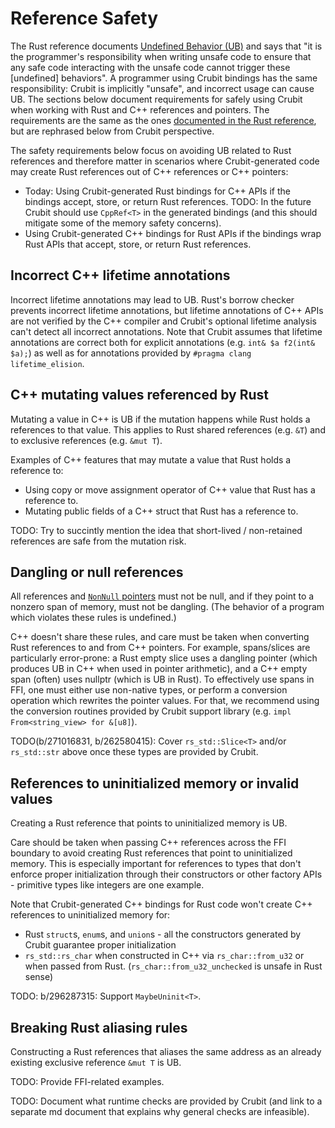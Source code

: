 # Reference Safety

The Rust reference documents
[Undefined Behavior (UB)](https://doc.rust-lang.org/reference/behavior-considered-undefined.html)
and says that "it is the programmer's responsibility when writing unsafe code to
ensure that any safe code interacting with the unsafe code cannot trigger these
[undefined] behaviors". A programmer using Crubit bindings has the same
responsibility: Crubit is implicitly "unsafe", and incorrect usage can cause UB.
The sections below document requirements for safely using Crubit when working
with Rust and C++ references and pointers. The requirements are the same as the
ones
[documented in the Rust reference](https://doc.rust-lang.org/reference/behavior-considered-undefined.html),
but are rephrased below from Crubit perspective.

The safety requirements below focus on avoiding UB related to Rust references
and therefore matter in scenarios where Crubit-generated code may create Rust
references out of C++ references or C++ pointers:

-   Today: Using Crubit-generated Rust bindings for C++ APIs if the bindings
    accept, store, or return Rust references. TODO: In the future Crubit should
    use `CppRef<T>` in the generated bindings (and this should mitigate some of
    the memory safety concerns).
-   Using Crubit-generated C++ bindings for Rust APIs if the
    bindings wrap Rust APIs that accept, store, or return Rust references.

## Incorrect C++ lifetime annotations

Incorrect lifetime annotations may lead to UB. Rust's borrow checker prevents
incorrect lifetime annotations, but lifetime annotations of C++ APIs are not
verified by the C++ compiler and Crubit's optional lifetime analysis can't
detect all incorrect annotations. Note that Crubit assumes that lifetime
annotations are correct both for explicit annotations (e.g. `int& $a f2(int&
$a);`) as well as for annotations provided by `#pragma clang lifetime_elision`.

## C++ mutating values referenced by Rust

Mutating a value in C++ is UB if the mutation happens while Rust holds a
references to that value. This applies to Rust shared references (e.g. `&T`) and
to exclusive references (e.g. `&mut T`).

Examples of C++ features that may mutate a value that Rust holds a reference to:

*   Using copy or move assignment operator of C++ value that Rust has a
    reference to.
*   Mutating public fields of a C++ struct that Rust has a reference to.

TODO: Try to succintly mention the idea that short-lived / non-retained
references are safe from the mutation risk.

## Dangling or null references

All references and
[`NonNull` pointers](https://doc.rust-lang.org/std/ptr/struct.NonNull.html) must
not be null, and if they point to a nonzero span of memory, must not be
dangling. (The behavior of a program which violates these rules is undefined.)

C++ doesn't share these rules, and care must be taken when converting Rust
references to and from C++ pointers. For example, spans/slices are particularly
error-prone: a Rust empty slice uses a dangling pointer (which produces UB in
C++ when used in pointer arithmetic), and a C++ empty span (often) uses nullptr
(which is UB in Rust). To effectively use spans in FFI, one must either use
non-native types, or perform a conversion operation which rewrites the pointer
values. For that, we recommend using the conversion routines provided by Crubit
support library (e.g. `impl From<string_view> for &[u8]`).

TODO(b/271016831, b/262580415): Cover `rs_std::Slice<T>` and/or `rs_std::str`
above once these types are provided by Crubit.

## References to uninitialized memory or invalid values

Creating a Rust reference that points to uninitialized memory is UB.

Care should be taken when passing C++ references across the FFI boundary to
avoid creating Rust references that point to uninitialized memory. This is
especially important for references to types that don't enforce proper
initialization through their constructors or other factory APIs - primitive
types like integers are one example.

Note that Crubit-generated C++ bindings for Rust code won't create C++
references to uninitialized memory for:

*   Rust `struct`s, `enum`s, and `union`s - all the constructors generated by
    Crubit guarantee proper initialization
*   `rs_std::rs_char` when constructed in C++ via `rs_char::from_u32` or when
    passed from Rust. (`rs_char::from_u32_unchecked` is unsafe in Rust sense)

TODO: b/296287315: Support `MaybeUninit<T>`.

## Breaking Rust aliasing rules

Constructing a Rust references that aliases the same address as an already
existing exclusive reference `&mut T` is UB.

TODO: Provide FFI-related examples.

TODO: Document what runtime checks are provided by Crubit (and link to a
separate md document that explains why general checks are infeasible).
